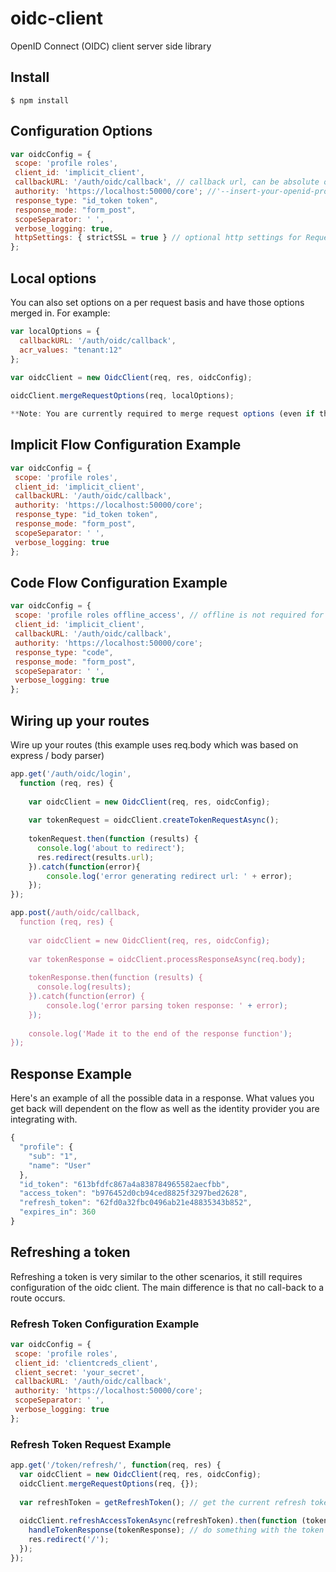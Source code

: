 # oidc-client

OpenID Connect (OIDC) client server side library

## Install
`$ npm install`

## Configuration Options

 ```javascript
var oidcConfig = {
  scope: 'profile roles',
  client_id: 'implicit_client',
  callbackURL: '/auth/oidc/callback', // callback url, can be absolute or relative
  authority: 'https://localhost:50000/core'; //'--insert-your-openid-provider-domain-name-here--',
  response_type: "id_token token", 
  response_mode: "form_post",
  scopeSeparator: ' ',
  verbose_logging: true,
  httpSettings: { strictSSL = true } // optional http settings for Request
};
```

## Local options

You can also set options on a per request basis and have those options merged in. For example:

```javascript
var localOptions = {
  callbackURL: '/auth/oidc/callback', 
  acr_values: "tenant:12"
};
    
var oidcClient = new OidcClient(req, res, oidcConfig);

oidcClient.mergeRequestOptions(req, localOptions);

**Note: You are currently required to merge request options (even if they are empty), otherwise the client may not work appropriately.**
```
 
## Implicit Flow Configuration Example
 
 ```javascript
var oidcConfig = {
  scope: 'profile roles',
  client_id: 'implicit_client',
  callbackURL: '/auth/oidc/callback',
  authority: 'https://localhost:50000/core';
  response_type: "id_token token", 
  response_mode: "form_post",
  scopeSeparator: ' ',
  verbose_logging: true
};
```

## Code Flow Configuration Example
 
 ```javascript
var oidcConfig = {
  scope: 'profile roles offline_access', // offline is not required for code flow, but is typically used in this flow to get refresh tokens
  client_id: 'implicit_client',
  callbackURL: '/auth/oidc/callback',
  authority: 'https://localhost:50000/core';
  response_type: "code", 
  response_mode: "form_post",
  scopeSeparator: ' ',
  verbose_logging: true
};
```

## Wiring up your routes

Wire up your routes (this example uses req.body which was based on express / body parser) 

```javascript
app.get('/auth/oidc/login',
  function (req, res) {
    
    var oidcClient = new OidcClient(req, res, oidcConfig);
        
    var tokenRequest = oidcClient.createTokenRequestAsync();
    
    tokenRequest.then(function (results) {
      console.log('about to redirect');
      res.redirect(results.url);  
    }).catch(function(error){
        console.log('error generating redirect url: ' + error);
    });
});

app.post(/auth/oidc/callback,
  function (req, res) {
    
    var oidcClient = new OidcClient(req, res, oidcConfig);
    
    var tokenResponse = oidcClient.processResponseAsync(req.body);
    
    tokenResponse.then(function (results) {
      console.log(results);
    }).catch(function(error) {
        console.log('error parsing token response: ' + error);
    });
    
    console.log('Made it to the end of the response function');
});
```

## Response Example

Here's an example of all the possible data in a response. What values you get back will dependent on the flow as well as the identity provider you are integrating with.

```javascript
{
  "profile": {
    "sub": "1",
    "name": "User"
  },
  "id_token": "613bfdfc867a4a838784965582aecfbb",
  "access_token": "b976452d0cb94ced8825f3297bed2628",
  "refresh_token": "62fd0a32fbc0496ab21e48835343b852",
  "expires_in": 360
}
```

## Refreshing a token

Refreshing a token is very similar to the other scenarios, it still requires configuration of the oidc client. The main difference is that no call-back to a route occurs.

### Refresh Token Configuration Example

 ```javascript
var oidcConfig = {
  scope: 'profile roles',
  client_id: 'clientcreds_client',
  client_secret: 'your_secret',
  callbackURL: '/auth/oidc/callback',
  authority: 'https://localhost:50000/core';
  scopeSeparator: ' ',
  verbose_logging: true
};
```

### Refresh Token Request Example

```javascript
app.get('/token/refresh/', function(req, res) {
  var oidcClient = new OidcClient(req, res, oidcConfig);
  oidcClient.mergeRequestOptions(req, {});
  
  var refreshToken = getRefreshToken(); // get the current refresh token you have persisted somewhere
  
  oidcClient.refreshAccessTokenAsync(refreshToken).then(function (tokenResponse) {
    handleTokenResponse(tokenResponse); // do something with the token you received
    res.redirect('/');
  });
});
```